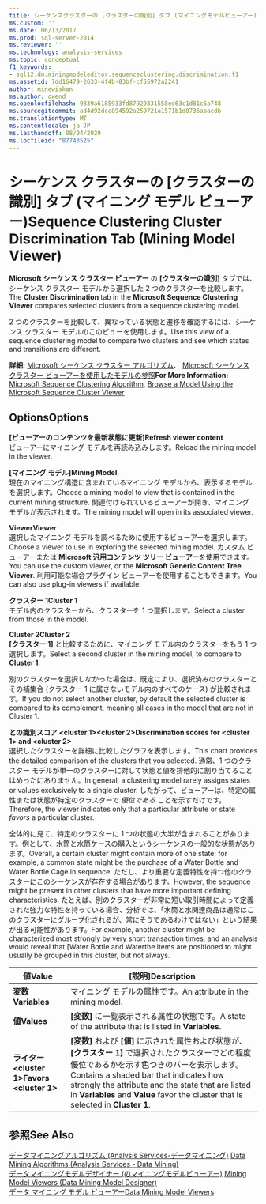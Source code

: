 ```yaml
---
title: シーケンスクラスターの [クラスターの識別] タブ (マイニングモデルビューアー) |Microsoft Docs
ms.custom: ''
ms.date: 06/13/2017
ms.prod: sql-server-2014
ms.reviewer: ''
ms.technology: analysis-services
ms.topic: conceptual
f1_keywords:
- sql12.dm.miningmodeleditor.sequenceclustering.discrimination.f1
ms.assetid: 7dd16479-2633-4f4b-83bf-cf55972a2241
author: minewiskan
ms.author: owend
ms.openlocfilehash: 9839a6185933fd87929331558ed63c1d81c6a748
ms.sourcegitcommit: ad4d92dce894592a259721a1571b1d8736abacdb
ms.translationtype: MT
ms.contentlocale: ja-JP
ms.lasthandoff: 08/04/2020
ms.locfileid: "87743525"
---
```

# <a name="sequence-clustering-cluster-discrimination-tab-mining-model-viewer"></a><span data-ttu-id="2a16a-102">シーケンス クラスターの [クラスターの識別] タブ (マイニング モデル ビューアー)</span><span class="sxs-lookup"><span data-stu-id="2a16a-102">Sequence Clustering Cluster Discrimination Tab (Mining Model Viewer)</span></span>
  <span data-ttu-id="2a16a-103">**Microsoft シーケンス クラスター ビューアー** の **[クラスターの識別]** タブでは、シーケンス クラスター モデルから選択した 2 つのクラスターを比較します。</span><span class="sxs-lookup"><span data-stu-id="2a16a-103">The  **Cluster Discrimination** tab in the **Microsoft Sequence Clustering Viewer** compares selected clusters from a sequence clustering model.</span></span>  
  
 <span data-ttu-id="2a16a-104">2 つのクラスターを比較して、異なっている状態と遷移を確認するには、シーケンス クラスター モデルのこのビューを使用します。</span><span class="sxs-lookup"><span data-stu-id="2a16a-104">Use this view of a sequence clustering model to compare two clusters and see which states and transitions are different.</span></span>  
  
 <span data-ttu-id="2a16a-105">**詳細:** [Microsoft シーケンス クラスター アルゴリズム](data-mining/microsoft-sequence-clustering-algorithm.md)、 [Microsoft シーケンス クラスター ビューアーを使用したモデルの参照](data-mining/browse-a-model-using-the-microsoft-sequence-cluster-viewer.md)</span><span class="sxs-lookup"><span data-stu-id="2a16a-105">**For More Information:** [Microsoft Sequence Clustering Algorithm](data-mining/microsoft-sequence-clustering-algorithm.md), [Browse a Model Using the Microsoft Sequence Cluster Viewer](data-mining/browse-a-model-using-the-microsoft-sequence-cluster-viewer.md)</span></span>  
  
## <a name="options"></a><span data-ttu-id="2a16a-106">Options</span><span class="sxs-lookup"><span data-stu-id="2a16a-106">Options</span></span>  
 <span data-ttu-id="2a16a-107">**[ビューアーのコンテンツを最新状態に更新]**</span><span class="sxs-lookup"><span data-stu-id="2a16a-107">**Refresh viewer content**</span></span>  
 <span data-ttu-id="2a16a-108">ビューアーにマイニング モデルを再読み込みします。</span><span class="sxs-lookup"><span data-stu-id="2a16a-108">Reload the mining model in the viewer.</span></span>  
  
 <span data-ttu-id="2a16a-109">**[マイニング モデル]**</span><span class="sxs-lookup"><span data-stu-id="2a16a-109">**Mining Model**</span></span>  
 <span data-ttu-id="2a16a-110">現在のマイニング構造に含まれているマイニング モデルから、表示するモデルを選択します。</span><span class="sxs-lookup"><span data-stu-id="2a16a-110">Choose a mining model to view that is contained in the current mining structure.</span></span> <span data-ttu-id="2a16a-111">関連付けられているビューアーが開き、マイニング モデルが表示されます。</span><span class="sxs-lookup"><span data-stu-id="2a16a-111">The mining model will open in its associated viewer.</span></span>  
  
 <span data-ttu-id="2a16a-112">**Viewer**</span><span class="sxs-lookup"><span data-stu-id="2a16a-112">**Viewer**</span></span>  
 <span data-ttu-id="2a16a-113">選択したマイニング モデルを調べるために使用するビューアーを選択します。</span><span class="sxs-lookup"><span data-stu-id="2a16a-113">Choose a viewer to use in exploring the selected mining model.</span></span> <span data-ttu-id="2a16a-114">カスタム ビューアーまたは **Microsoft 汎用コンテンツ ツリー ビューアー**を使用できます。</span><span class="sxs-lookup"><span data-stu-id="2a16a-114">You can use the custom viewer, or the **Microsoft Generic Content Tree Viewer**.</span></span> <span data-ttu-id="2a16a-115">利用可能な場合プラグイン ビューアーを使用することもできます。</span><span class="sxs-lookup"><span data-stu-id="2a16a-115">You can also use plug-in viewers if available.</span></span>  
  
 <span data-ttu-id="2a16a-116">**クラスター 1**</span><span class="sxs-lookup"><span data-stu-id="2a16a-116">**Cluster 1**</span></span>  
 <span data-ttu-id="2a16a-117">モデル内のクラスターから、クラスターを 1 つ選択します。</span><span class="sxs-lookup"><span data-stu-id="2a16a-117">Select a cluster from those in the model.</span></span>  
  
 <span data-ttu-id="2a16a-118">**Cluster 2**</span><span class="sxs-lookup"><span data-stu-id="2a16a-118">**Cluster 2**</span></span>  
 <span data-ttu-id="2a16a-119">**[クラスター 1]** と比較するために、マイニング モデル内のクラスターをもう 1 つ選択します。</span><span class="sxs-lookup"><span data-stu-id="2a16a-119">Select a second cluster in the mining model, to compare to **Cluster 1**.</span></span>  
  
 <span data-ttu-id="2a16a-120">別のクラスターを選択しなかった場合は、既定により、選択済みのクラスターとその補集合 (クラスター 1 に属さないモデル内のすべてのケース) が比較されます。</span><span class="sxs-lookup"><span data-stu-id="2a16a-120">If you do not select another cluster, by default the selected cluster is compared to its complement, meaning all cases in the model that are not in Cluster 1.</span></span>  
  
 <span data-ttu-id="2a16a-121">**との識別スコア \<cluster 1>\<cluster 2>**</span><span class="sxs-lookup"><span data-stu-id="2a16a-121">**Discrimination scores for \<cluster 1> and \<cluster 2>**</span></span>  
 <span data-ttu-id="2a16a-122">選択したクラスターを詳細に比較したグラフを表示します。</span><span class="sxs-lookup"><span data-stu-id="2a16a-122">This chart provides the detailed comparison of the clusters that you selected.</span></span> <span data-ttu-id="2a16a-123">通常、1 つのクラスター モデルが単一のクラスターに対して状態と値を排他的に割り当てることはめったにありません。</span><span class="sxs-lookup"><span data-stu-id="2a16a-123">In general, a clustering model rarely assigns states or values exclusively to a single cluster.</span></span> <span data-ttu-id="2a16a-124">したがって、ビューアーは、特定の属性または状態が特定のクラスターで *優位である* ことを示すだけです。</span><span class="sxs-lookup"><span data-stu-id="2a16a-124">Therefore, the viewer indicates only that a particular attribute or state *favors* a particular cluster.</span></span>  
  
 <span data-ttu-id="2a16a-125">全体的に見て、特定のクラスターに 1 つの状態の大半が含まれることがあります。例として、水筒と水筒ケースの購入というシーケンスの一般的な状態があります。</span><span class="sxs-lookup"><span data-stu-id="2a16a-125">Overall, a certain cluster might contain more of one state: for example, a common state might be the purchase of a Water Bottle and Water Bottle Cage in sequence.</span></span> <span data-ttu-id="2a16a-126">ただし、より重要な定義特性を持つ他のクラスターにこのシーケンスが存在する場合があります。</span><span class="sxs-lookup"><span data-stu-id="2a16a-126">However, the sequence might be present in other clusters that have more important defining characteristics.</span></span> <span data-ttu-id="2a16a-127">たとえば、別のクラスターが非常に短い取引時間によって定義された強力な特性を持っている場合、分析では、「水筒と水関連商品は通常はこのクラスターにグループ化されるが、常にそうであるわけではない」という結果が出る可能性があります。</span><span class="sxs-lookup"><span data-stu-id="2a16a-127">For example, another cluster might be characterized most strongly by very short transaction times, and an analysis would reveal that [Water Bottle and Waterthe items are positioned to might usually be grouped in this cluster, but not always.</span></span>  
  
|<span data-ttu-id="2a16a-128">値</span><span class="sxs-lookup"><span data-stu-id="2a16a-128">Value</span></span>|<span data-ttu-id="2a16a-129">[説明]</span><span class="sxs-lookup"><span data-stu-id="2a16a-129">Description</span></span>|  
|-----------|-----------------|  
|<span data-ttu-id="2a16a-130">**変数**</span><span class="sxs-lookup"><span data-stu-id="2a16a-130">**Variables**</span></span>|<span data-ttu-id="2a16a-131">マイニング モデルの属性です。</span><span class="sxs-lookup"><span data-stu-id="2a16a-131">An attribute in the mining model.</span></span>|  
|<span data-ttu-id="2a16a-132">**値**</span><span class="sxs-lookup"><span data-stu-id="2a16a-132">**Values**</span></span>|<span data-ttu-id="2a16a-133">**[変数]** に一覧表示される属性の状態です。</span><span class="sxs-lookup"><span data-stu-id="2a16a-133">A state of the attribute that is listed in **Variables**.</span></span>|  
|<span data-ttu-id="2a16a-134">**ライター\<cluster 1>**</span><span class="sxs-lookup"><span data-stu-id="2a16a-134">**Favors \<cluster 1>**</span></span>|<span data-ttu-id="2a16a-135">**[変数]** および **[値]** に示された属性および状態が、**[クラスター 1]** で選択されたクラスターでどの程度優位であるかを示す色つきのバーを表示します。</span><span class="sxs-lookup"><span data-stu-id="2a16a-135">Contains a shaded bar that indicates how strongly the attribute and the state that are listed in **Variables** and **Value** favor the cluster that is selected in **Cluster 1**.</span></span>|  
  
## <a name="see-also"></a><span data-ttu-id="2a16a-136">参照</span><span class="sxs-lookup"><span data-stu-id="2a16a-136">See Also</span></span>  
 <span data-ttu-id="2a16a-137">[データマイニングアルゴリズム &#40;Analysis Services-データマイニング&#41;](data-mining/data-mining-algorithms-analysis-services-data-mining.md) </span><span class="sxs-lookup"><span data-stu-id="2a16a-137">[Data Mining Algorithms &#40;Analysis Services - Data Mining&#41;](data-mining/data-mining-algorithms-analysis-services-data-mining.md) </span></span>  
 <span data-ttu-id="2a16a-138">[データマイニングモデルデザイナー &#40;のマイニングモデルビューアー&#41;](mining-model-viewers-data-mining-model-designer.md) </span><span class="sxs-lookup"><span data-stu-id="2a16a-138">[Mining Model Viewers &#40;Data Mining Model Designer&#41;](mining-model-viewers-data-mining-model-designer.md) </span></span>  
 [<span data-ttu-id="2a16a-139">データ マイニング モデル ビューアー</span><span class="sxs-lookup"><span data-stu-id="2a16a-139">Data Mining Model Viewers</span></span>](data-mining/data-mining-model-viewers.md)  
  
  
